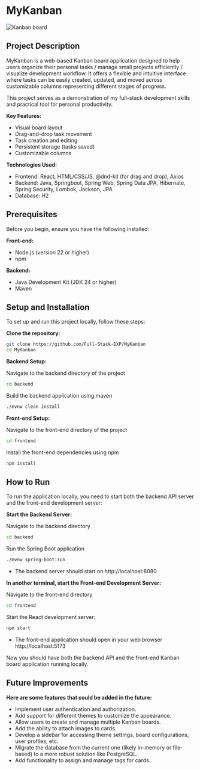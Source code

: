 # MyKanban

![Kanban board](https://github.com/user-attachments/assets/c8e90425-c101-43a9-8960-c1ac2a2a5e6e)

## Project Description

MyKanban is a web-based Kanban board application designed to help users organize their personal tasks / manage small projects efficiently / visualize development workflow. It offers a flexible and intuitive interface where tasks can be easily created, updated, and moved across customizable columns representing different stages of progress.

This project serves as a demonstration of my full-stack development skills and practical tool for personal productivity.

**Key Features:**

* Visual board layout
* Drag-and-drop task movement
* Task creation and editing
* Persistent storage (tasks saved)
* Customizable columns

**Technologies Used:**

* Frontend: React, HTML/CSS/JS, @dnd-kit (for drag and drop), Axios
* Backend: Java, Springboot, Spring Web, Spring Data JPA, Hibernate, Spring Security, Lombok, Jackson, JPA
* Database: H2

## Prerequisites

Before you begin, ensure you have the following installed:

**Front-end:**

* Node.js (version 22 or higher)
* npm

**Backend:**

* Java Development Kit (JDK 24 or higher)
* Maven

## Setup and Installation
To set up and run this project locally, follow these steps:

**Clone the repository:**

```bash
git clone https://github.com/Full-Stack-EXP/MyKanban
cd MyKanban
```

**Backend Setup:**

Navigate to the backend directory of the project 
```bash
cd backend
```
Build the backend application using maven
```bash
./mvnw clean install
```

**Front-end Setup:**

Navigate to the front-end directory of the project
```bash
cd frontend
``` 
Install the front-end dependencies using npm
```bash
npm install
```

## How to Run

To run the application locally, you need to start both the backend API server and the front-end development server:

**Start the Backend Server:**

Navigate to the backend directory
```bash
cd backend
```
Run the Spring Boot application
```bash
./mvnw spring-boot:run
```

- The backend server should start on http://localhost:8080

**In another terminal, start the Front-end Development Server:**

Navigate to the front-end directory 
```bash
cd frontend
```
Start the React development server:
```bash
npm start
```

- The front-end application should open in your web browser http://localhost:5173

Now you should have both the backend API and the front-end Kanban board application running locally.

## Future Improvements

**Here are some features that could be added in the future:**

- Implement user authentication and authorization.
- Add support for different themes to customize the appearance.
- Allow users to create and manage multiple Kanban boards.
- Add the ability to attach images to cards.
- Develop a sidebar for accessing theme settings, board configurations, user profiles, etc.
- Migrate the database from the current one (likely in-memory or file-based) to a more robust solution like PostgreSQL.
- Add functionality to assign and manage tags for cards.
